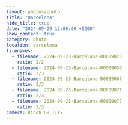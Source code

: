 ```yaml
---
layout: photos/photo
title: "Barcelona"
hide_title: true
date: "2024-09-29 12:00:00 +0200"
show_content: true
category: photo
location: barcelona
filenames:
  - filename: 2024-09-28-Barcelona-R0009075
    ratio: 3/2
  - filename: 2024-09-26-Barcelona-R0009056
    ratio: 2/3
  - filename: 2024-09-26-Barcelona-R0009067
    ratio: 2/3
  - filename: 2024-09-26-Barcelona-R0009071
    ratio: 2/3
  - filename: 2024-09-28-Barcelona-R0009077
    ratio: 2/3
camera: Ricoh GR IIIx
---
```

